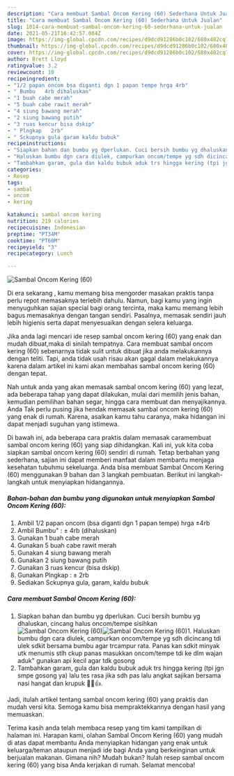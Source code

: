 ```yaml
---
description: "Cara membuat Sambal Oncom Kering (60) Sederhana Untuk Jualan"
title: "Cara membuat Sambal Oncom Kering (60) Sederhana Untuk Jualan"
slug: 1014-cara-membuat-sambal-oncom-kering-60-sederhana-untuk-jualan
date: 2021-05-21T16:42:57.084Z
image: https://img-global.cpcdn.com/recipes/d9dcd91286b0c102/680x482cq70/sambal-oncom-kering-60-foto-resep-utama.jpg
thumbnail: https://img-global.cpcdn.com/recipes/d9dcd91286b0c102/680x482cq70/sambal-oncom-kering-60-foto-resep-utama.jpg
cover: https://img-global.cpcdn.com/recipes/d9dcd91286b0c102/680x482cq70/sambal-oncom-kering-60-foto-resep-utama.jpg
author: Brett Lloyd
ratingvalue: 3.2
reviewcount: 10
recipeingredient:
- "1/2 papan oncom bsa diganti dgn 1 papan tempe hrga 4rb"
- " Bumbu   4rb dihaluskan"
- "1 buah cabe merah"
- "5 buah cabe rawit merah"
- "4 siung bawang merah"
- "2 siung bawang putih"
- "3 ruas kencur bisa dskip"
- " Plngkap   2rb"
- " Sckupnya gula garam kaldu bubuk"
recipeinstructions:
- "Siapkan bahan dan bumbu yg dperlukan. Cuci bersih bumbu yg dhaluskan, cincang halus oncom/tempe sisihkan"
- "Haluskan bumbu dgn cara diulek, campurkan oncom/tempe yg sdh dicincang tdi ulek sdkit bersama bumbu agar trcampur rata. Panas kan sdkit minyak utk menumis stlh ckup panas masukkan oncom/tempe tdi ke dlm wajan aduk&#34; gunakan api kecil agar tdk gosong"
- "Tambahkan garam, gula dan kaldu bubuk aduk trs hingga kering (tpi jgn smpe gosong ya) lalu tes rasa jika sdh pas lalu angkat sajikan bersama nasi hangat dan krupuk 🍚😋👍."
categories:
- Resep
tags:
- sambal
- oncom
- kering

katakunci: sambal oncom kering 
nutrition: 219 calories
recipecuisine: Indonesian
preptime: "PT34M"
cooktime: "PT60M"
recipeyield: "3"
recipecategory: Lunch

---
```



![Sambal Oncom Kering (60)](https://img-global.cpcdn.com/recipes/d9dcd91286b0c102/680x482cq70/sambal-oncom-kering-60-foto-resep-utama.jpg)

Di era  sekarang , kamu memang bisa mengorder masakan praktis tanpa perlu repot memasaknya terlebih dahulu. Namun, bagi kamu yang ingin menyuguhkan sajian special bagi orang tercinta, maka kamu memang lebih bagus memasaknya dengan tangan sendiri. Pasalnya, memasak sendiri jauh lebih higienis serta dapat menyesuaikan dengan selera keluarga.

Jika anda lagi mencari ide resep sambal oncom kering (60) yang enak dan mudah dibuat,maka di sinilah tempatnya. Cara membuat sambal oncom kering (60)  sebenarnya tidak sulit untuk dibuat jika anda melakukannya dengan teliti. Tapi, anda tidak usah risau akan gagal dalam melakukannya 
karena dalam artikel ini kami akan membahas sambal oncom kering (60) dengan tepat.  



Nah untuk anda yang akan memasak sambal oncom kering (60) yang lezat, ada beberapa tahap yang dapat dilakukan, mulai dari memilih jenis bahan, kemudian pemilihan bahan segar, hingga cara membuat dan menyajikannya. Anda Tak perlu pusing jika hendak memasak sambal oncom kering (60) yang enak di rumah. Karena, asalkan kamu  tahu caranya, maka hidangan ini dapat menjadi suguhan yang istimewa.

Di bawah ini, ada beberapa cara praktis  dalam memasak caramembuat sambal oncom kering (60) yang siap dihidangkan. Kali ini, yuk kita coba siapkan sambal oncom kering (60) sendiri di rumah. Tetap berbahan yang sederhana, sajian ini dapat memberi manfaat dalam membantu menjaga kesehatan tubuhmu sekeluarga. Anda bisa membuat Sambal Oncom Kering (60) menggunakan 9 bahan dan 3 langkah pembuatan. Berikut ini langkah-langkah untuk menyiapkan hidangannya.

<!--inarticleads1-->

##### Bahan-bahan dan bumbu yang digunakan untuk menyiapkan Sambal Oncom Kering (60):

1. Ambil 1/2 papan oncom (bsa diganti dgn 1 papan tempe) hrga ±4rb
1. Ambil  Bumbu&#34; : ± 4rb (dihaluskan)
1. Gunakan 1 buah cabe merah
1. Gunakan 5 buah cabe rawit merah
1. Gunakan 4 siung bawang merah
1. Gunakan 2 siung bawang putih
1. Gunakan 3 ruas kencur (bisa dskip)
1. Gunakan  Plngkap : ± 2rb
1. Sediakan  Sckupnya gula, garam, kaldu bubuk




<!--inarticleads2-->

##### Cara membuat Sambal Oncom Kering (60):

1. Siapkan bahan dan bumbu yg dperlukan. Cuci bersih bumbu yg dhaluskan, cincang halus oncom/tempe sisihkan
<img src="https://img-global.cpcdn.com/steps/53f9a648a097316a/160x128cq70/sambal-oncom-kering-60-langkah-memasak-1-foto.jpg" alt="Sambal Oncom Kering (60)"><img src="https://img-global.cpcdn.com/steps/fdc04d0daa62bd88/160x128cq70/sambal-oncom-kering-60-langkah-memasak-1-foto.jpg" alt="Sambal Oncom Kering (60)">1. Haluskan bumbu dgn cara diulek, campurkan oncom/tempe yg sdh dicincang tdi ulek sdkit bersama bumbu agar trcampur rata. Panas kan sdkit minyak utk menumis stlh ckup panas masukkan oncom/tempe tdi ke dlm wajan aduk&#34; gunakan api kecil agar tdk gosong
1. Tambahkan garam, gula dan kaldu bubuk aduk trs hingga kering (tpi jgn smpe gosong ya) lalu tes rasa jika sdh pas lalu angkat sajikan bersama nasi hangat dan krupuk 🍚😋👍.




Jadi, itulah artikel tentang  sambal oncom kering (60)  yang praktis dan mudah versi kita. Semoga kamu bisa mempraktekkannya dengan hasil yang memuaskan. 

Terima kasih anda telah membaca resep yang tim kami tampilkan di halaman ini. Harapan kami, olahan  Sambal Oncom Kering (60) yang mudah di atas dapat membantu Anda menyiapkan hidangan yang enak untuk keluarga/teman ataupun menjadi ide bagi Anda yang berkeinginan untuk berjualan makanan. Gimana nih? Mudah bukan? Itulah resep sambal oncom kering (60) yang bisa Anda kerjakan di rumah. Selamat mencoba!

